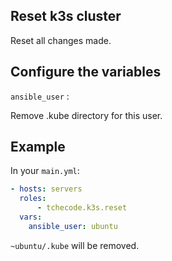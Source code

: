 Reset k3s cluster
-----------------

Reset all changes made.

Configure the variables
-----------------------

`ansible_user` : 

Remove .kube directory for this user.

Example
----------------

In your `main.yml`:

```yaml
- hosts: servers
  roles:
      - tchecode.k3s.reset
  vars:
    ansible_user: ubuntu
```

`~ubuntu/.kube` will be removed.
